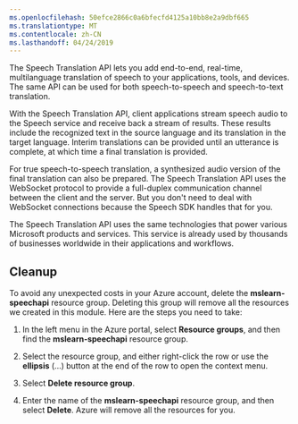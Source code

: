 ```yaml
---
ms.openlocfilehash: 50efce2866c0a6bfecfd4125a10bb8e2a9dbf665
ms.translationtype: MT
ms.contentlocale: zh-CN
ms.lasthandoff: 04/24/2019
---
```

The Speech Translation API lets you add end-to-end, real-time, multilanguage translation of speech to your applications, tools, and devices. The same API can be used for both speech-to-speech and speech-to-text translation.

With the Speech Translation API, client applications stream speech audio to the Speech service and receive back a stream of results. These results include the recognized text in the source language and its translation in the target language. Interim translations can be provided until an utterance is complete, at which time a final translation is provided.

For true speech-to-speech translation, a synthesized audio version of the final translation can also be prepared. The Speech Translation API uses the WebSocket protocol to provide a full-duplex communication channel between the client and the server. But you don't need to deal with WebSocket connections because the Speech SDK handles that for you.

The Speech Translation API uses the same technologies that power various Microsoft products and services. This service is already used by thousands of businesses worldwide in their applications and workflows.

## <a name="cleanup"></a>Cleanup

To avoid any unexpected costs in your Azure account, delete the **mslearn-speechapi** resource group. Deleting this group will remove all the resources we created in this module. Here are the steps you need to take:

1. In the left menu in the Azure portal, select **Resource groups**, and then find the **mslearn-speechapi** resource group.

1. Select the resource group, and either right-click the row or use the **ellipsis** (...) button at the end of the row to open the context menu.

1. Select **Delete resource group**.

1. Enter the name of the **mslearn-speechapi** resource group, and then select **Delete**. Azure will remove all the resources for you.